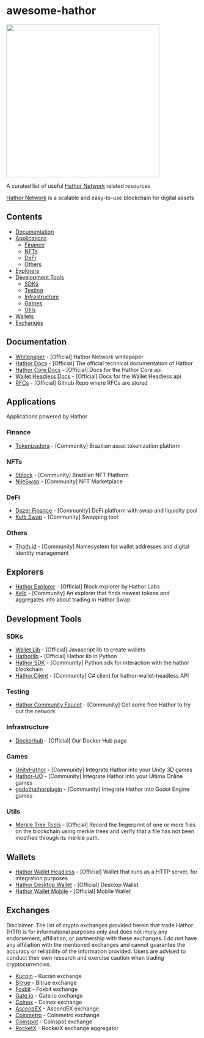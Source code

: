# awesome-hathor

<img src="https://user-images.githubusercontent.com/5041650/139364058-45dd0c0a-8067-4ec8-bdca-7574cf08ae62.png" width="400" />

A curated list of useful [Hathor Network](https://hathor.network/) related resources

[Hathor Network](https://hathor.network/) is a scalable and easy-to-use blockchain for digital assets

## Contents <!-- omit in toc -->

- [Documentation](#documentation)
- [Applications](#applications)
  - [Finance](#finance)
  - [NFTs](#nfts)
  - [DeFi](#defi)
  - [Others](#others)
- [Explorers](#explorers)
- [Development Tools](#development-tools)
  - [SDKs](#sdks)
  - [Testing](#testing)
  - [Infrastructure](#infrastructure)
  - [Games](#games)
  - [Utils](#utils)
- [Wallets](#wallets)
- [Exchanges](#exchanges)

## Documentation

- [Whitepaper](https://s3.amazonaws.com/hathor-public-files/hathor-white-paper.pdf) - [Official] Hathor Network whitepaper
- [Hathor Docs](https://docs.hathor.network/) - [Official] The official technical documentation of Hathor
- [Hathor Core Docs](https://core-api.docs.hathor.network/) - [Official] Docs for the Hathor Core api
- [Wallet Headless Docs](https://wallet-headless.docs.hathor.network/) - [Official] Docs for the Wallet Headless api
- [RFCs](https://github.com/HathorNetwork/rfcs) - [Official] Github Repo where RFCs are stored

## Applications

Applications powered by Hathor

### Finance

- [Tokenizadora](https://tokenizadora.com.br/) - [Community] Brazilian asset tokenization platform

### NFTs

- [9block](https://9block.com.br/) - [Community] Brazilian NFT Platform
- [NileSwap](https://nileswap.com/) - [Community] NFT Marketplace

### DeFi

- [Dozer Finance](https://dozer.finance/) - [Community] DeFi platform with swap and liquidity pool
- [Kelb Swap](https://kelbswap.com/) - [Community] Swapping tool

### Others

- [Thoth.id](https://thoth.id/) - [Community] Namesystem for wallet addresses and digital identity management

## Explorers

- [Hathor Explorer](https://explorer.hathor.network/) - [Official] Block explorer by Hathor Labs
- [Kelb](https://kelbcoin.com/) - [Community] An explorer that finds newest tokens and aggregates info about trading in Hathor Swap

## Development Tools

### SDKs

- [Wallet Lib](https://github.com/HathorNetwork/hathor-wallet-lib) - [Official] Javascript lib to create wallets
- [Hathorlib](https://github.com/HathorNetwork/python-hathorlib) - [Official] Hathor lib in Python
- [Hathor SDK](https://github.com/Tall1n/hathor-sdk) - [Community] Python sdk for interaction with the hathor blockchain
- [Hathor.Client](https://github.com/michielpost/Hathor.Client) - [Community] C# client for hathor-wallet-headless API

### Testing

- [Hathor Community Faucet](https://www.gethathor.com/) - [Community] Get some free Hathor to try out the network

### Infrastructure

- [Dockerhub](https://hub.docker.com/u/hathornetwork) - [Official] Our Docker Hub page

### Games

- [UnityHathor](https://github.com/mbnunes/UnityHathor) - [Community] Integrate Hathor into your Unity 3D games
- [Hathor-UO](https://github.com/mbnunes/hathor-uo) - [Community] Integrate Hathor into your Ultima Online games
- [godothathorplugin](https://github.com/mbnunes/godothathorplugin) - [Community] Integrate Hathor into Godot Engine games

### Utils

- [Merkle Tree Tools](https://github.com/HathorNetwork/merkle-tree-tools) - [Official] Record the fingerprint of one or more files on the blockchain using merkle trees and verify that a file has not been modified through its merkle path.

## Wallets

- [Hathor Wallet Headless](https://github.com/HathorNetwork/hathor-wallet-headless) - [Official] Wallet that runs as a HTTP server, for integration purposes
- [Hathor Desktop Wallet](https://github.com/HathorNetwork/hathor-wallet) - [Official] Desktop Wallet
- [Hathor Wallet Mobile](https://github.com/HathorNetwork/hathor-wallet-mobile) - [Official] Mobile Wallet

## Exchanges

Disclaimer: The list of crypto exchanges provided herein that trade Hathor (HTR) is for informational purposes only and does not imply any endorsement, affiliation, or partnership with these exchanges. I do not have any affiliation with the mentioned exchanges and cannot guarantee the accuracy or reliability of the information provided. Users are advised to conduct their own research and exercise caution when trading cryptocurrencies.

- [Kucoin](https://www.kucoin.com/trade/HTR-USDT) - Kucoin exchange
- [Bitrue](https://www.bitrue.com/trade/htr_usdt) - Bitrue exchange
- [Foxbit](https://app.foxbit.com.br/terminal/htrbrl) - Foxbit exchange
- [Gate.io](https://www.gate.io/trade/HTR_USDT) - Gate.io exchange
- [Coinex](https://www.coinex.com/en/exchange/htr-usdt) - Coinex exchange
- [AscendEX](https://ascendex.com/en/cashtrade-spottrading/usdt/htr) - AscendEX exchange
- [Coinmetro](https://coinmetro.com/price/htr) - Coinmetro exchange
- [Coinspot](https://www.coinspot.com.au/buy/htr) - Coinspot exchange
- [RocketX](https://www.rocketx.exchange/) - RockerX exchange aggregator
